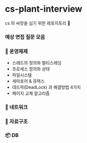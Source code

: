 # cs-plant-interview
cs 의 씨앗을 심기 위한 레포지토리 🌱

### 예상 면접 질문 모음

### 🚨  운영체제

- 스레드의 정의와 멀티스레딩
- 프로세스 정의와 상태
- 파일시스템
- 세마포어 & 뮤텍스
- 데드락(DeadLock) 과 해결방법 4가지
- 페이지 교체 알고리즘

### 📡 네트워크

### 📂 자료구조

### 📦 DB
